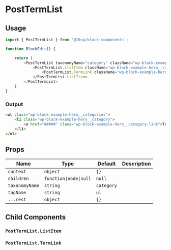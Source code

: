 # PostTermList

## Usage

```js
import { PostTermList } from '@10up/block-components';

function BlockEdit() {

    return (
        <PostTermList taxonomyName="category" className="wp-block-example-hero__categories">
            <PostTermList.ListItem className="wp-block-example-hero__category">
                <PostTermList.TermLink className="wp-block-example-hero__category-link" />
            </PostTermList.ListItem>
        </PostTermList>
    )
}
```

### Output

```html
<ul class="wp-block-example-hero__categories">
    <li class="wp-block-example-hero__category">
        <a href="#####" class="wp-block-example-hero__category-link">Term Name</a>
    </li>
</ul>
```

## Props

| Name       | Type              | Default  |  Description                                                   |
| ---------- | ----------------- | -------- | -------------------------------------------------------------- |
| `context` | `object` | `{}` |  |
| `children` | `function\|node\|null`  | `null` |  |
| `taxonomyName` | `string` | `category` |  |
| `tagName` | `string` | `ul` |  |
| `...rest` | `object` | `{}` |  |

## Child Components

### `PostTermList.ListItem`

### `PostTermList.TermLink`
